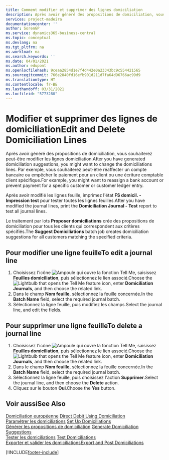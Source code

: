 ```yaml
---
title: Comment modifier et supprimer des lignes domiciliation
description: Après avoir généré des propositions de domiciliation, vous souhaiterez peut-être modifier les lignes domiciliation. Par exemple, vous souhaiterez peut-être réaffecter un compte bancaire ou empêcher le paiement pour un client ou une écriture comptable client spécifique.
services: project-madeira
documentationcenter: ''
author: SorenGP
ms.service: dynamics365-business-central
ms.topic: conceptual
ms.devlang: na
ms.tgt_pltfrm: na
ms.workload: na
ms.search.keywords: ''
ms.date: 04/01/2021
ms.author: edupont
ms.openlocfilehash: 9ceaa2854d1e7f4d442e0a23343bc9c554421565
ms.sourcegitcommit: 766e2840fd16efb901d211d7fa64d96766ac99d9
ms.translationtype: HT
ms.contentlocale: fr-BE
ms.lasthandoff: 03/31/2021
ms.locfileid: "5773280"
---
```

# <a name="edit-and-delete-domiciliation-lines"></a><span data-ttu-id="c1444-104">Modifier et supprimer des lignes de domiciliation</span><span class="sxs-lookup"><span data-stu-id="c1444-104">Edit and Delete Domiciliation Lines</span></span>
<span data-ttu-id="c1444-105">Après avoir généré des propositions de domiciliation, vous souhaiterez peut-être modifier les lignes domiciliation.</span><span class="sxs-lookup"><span data-stu-id="c1444-105">After you have generated domiciliation suggestions, you might want to change the domiciliations lines.</span></span> <span data-ttu-id="c1444-106">Par exemple, vous souhaiterez peut-être réaffecter un compte bancaire ou empêcher le paiement pour un client ou une écriture comptable client spécifique.</span><span class="sxs-lookup"><span data-stu-id="c1444-106">For example, you might want to reassign a bank account or prevent payment for a specific customer or customer ledger entry.</span></span>  

<span data-ttu-id="c1444-107">Après avoir modifié les lignes feuille, imprimez l'état **FS domicil. - Impression test** pour tester toutes les lignes feuilles.</span><span class="sxs-lookup"><span data-stu-id="c1444-107">After you have modified the journal lines, print the **Domiciliation Journal - Test** report to test all journal lines.</span></span>  

<span data-ttu-id="c1444-108">Le traitement par lots **Proposer domiciliations** crée des propositions de domiciliation pour tous les clients qui correspondent aux critères spécifiés.</span><span class="sxs-lookup"><span data-stu-id="c1444-108">The **Suggest Domiciliations** batch job creates domiciliation suggestions for all customers matching the specified criteria.</span></span>  

## <a name="to-edit-a-journal-line"></a><span data-ttu-id="c1444-109">Pour modifier une ligne feuille</span><span class="sxs-lookup"><span data-stu-id="c1444-109">To edit a journal line</span></span>  

1.  <span data-ttu-id="c1444-110">Choisissez l'icône ![Ampoule qui ouvre la fonction Tell Me](../../media/ui-search/search_small.png "Dites-moi ce que vous voulez faire"), saisissez **Feuilles domiciliation**, puis sélectionnez le lien associé.</span><span class="sxs-lookup"><span data-stu-id="c1444-110">Choose the ![Lightbulb that opens the Tell Me feature](../../media/ui-search/search_small.png "Tell me what you want to do") icon, enter **Domiciliation Journals**, and then choose the related link.</span></span>  
2.  <span data-ttu-id="c1444-111">Dans le champ **Nom feuille**, sélectionnez la feuille concernée.</span><span class="sxs-lookup"><span data-stu-id="c1444-111">In the **Batch Name** field, select the required journal batch.</span></span>  
3.  <span data-ttu-id="c1444-112">Sélectionnez la ligne feuille, puis modifiez les champs.</span><span class="sxs-lookup"><span data-stu-id="c1444-112">Select the journal line, and edit the fields.</span></span>  

## <a name="to-delete-a-journal-line"></a><span data-ttu-id="c1444-113">Pour supprimer une ligne feuille</span><span class="sxs-lookup"><span data-stu-id="c1444-113">To delete a journal line</span></span>  

1.  <span data-ttu-id="c1444-114">Choisissez l'icône ![Ampoule qui ouvre la fonction Tell Me](../../media/ui-search/search_small.png "Dites-moi ce que vous voulez faire"), saisissez **Feuilles domiciliation**, puis sélectionnez le lien associé.</span><span class="sxs-lookup"><span data-stu-id="c1444-114">Choose the ![Lightbulb that opens the Tell Me feature](../../media/ui-search/search_small.png "Tell me what you want to do") icon, enter **Domiciliation Journals**, and then choose the related link.</span></span>  
2.  <span data-ttu-id="c1444-115">Dans le champ **Nom feuille**, sélectionnez la feuille concernée.</span><span class="sxs-lookup"><span data-stu-id="c1444-115">In the **Batch Name** field, select the required journal batch.</span></span>  
3.  <span data-ttu-id="c1444-116">Sélectionnez la ligne feuille, puis choisissez l'action **Supprimer**.</span><span class="sxs-lookup"><span data-stu-id="c1444-116">Select the journal line, and then choose the **Delete** action.</span></span>  
4.  <span data-ttu-id="c1444-117">Cliquez sur le bouton **Oui**.</span><span class="sxs-lookup"><span data-stu-id="c1444-117">Choose the **Yes** button.</span></span>  

## <a name="see-also"></a><span data-ttu-id="c1444-118">Voir aussi</span><span class="sxs-lookup"><span data-stu-id="c1444-118">See Also</span></span>  
 <span data-ttu-id="c1444-119">[Domiciliation européenne](direct-debit-using-domiciliation.md) </span><span class="sxs-lookup"><span data-stu-id="c1444-119">[Direct Debit Using Domiciliation](direct-debit-using-domiciliation.md) </span></span>  
 <span data-ttu-id="c1444-120">[Paramétrer les domiciliations](how-to-set-up-domiciliations.md) </span><span class="sxs-lookup"><span data-stu-id="c1444-120">[Set Up Domiciliations](how-to-set-up-domiciliations.md) </span></span>  
 <span data-ttu-id="c1444-121">[Générer les propositions de domiciliation](how-to-generate-domiciliation-suggestions.md) </span><span class="sxs-lookup"><span data-stu-id="c1444-121">[Generate Domiciliation Suggestions](how-to-generate-domiciliation-suggestions.md) </span></span>  
 <span data-ttu-id="c1444-122">[Tester les domiciliations](how-to-test-domiciliations.md) </span><span class="sxs-lookup"><span data-stu-id="c1444-122">[Test Domiciliations](how-to-test-domiciliations.md) </span></span>  
 [<span data-ttu-id="c1444-123">Exporter et valider les domiciliations</span><span class="sxs-lookup"><span data-stu-id="c1444-123">Export and Post Domiciliations</span></span>](how-to-export-and-post-domiciliations.md)


[!INCLUDE[footer-include](../../includes/footer-banner.md)]
